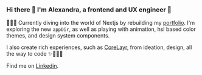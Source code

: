 ### Hi there 👋 I'm Alexandra, a frontend and UX engineer 🦄

👩🏻‍💻 Currently diving into the world of Nextjs by rebuilding my [portfolio](https://github.com/alexandrastoica/portfolio). I'm exploring the new `appDir`, as well as playing with animation, hsl based color themes, and design system components.

I also create rich experiences, such as [CoreLayr](https://www.corelayr.io/), from ideation, design, all the way to code ✨👩🏻‍🎨

Find me on [Linkedin](https://linkedin.com/in/alexandrastoica).
